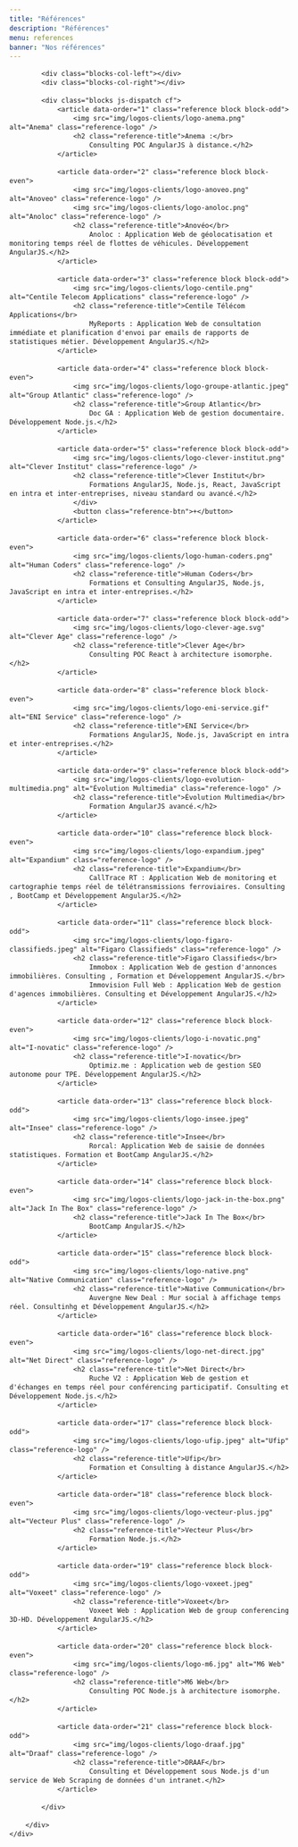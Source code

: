 ```yaml
---
title: "Références"
description: "Références"
menu: references
banner: "Nos références"
---
```

<section class="section section-alt">
	<div class="wrap cf">
		<div class="inner">

			<div class="blocks-col-left"></div>
			<div class="blocks-col-right"></div>

			<div class="blocks js-dispatch cf">
				<article data-order="1" class="reference block block-odd">
					<img src="img/logos-clients/logo-anema.png" alt="Anema" class="reference-logo" />
					<h2 class="reference-title">Anema :</br>
						Consulting POC AngularJS à distance.</h2>
				</article>

				<article data-order="2" class="reference block block-even">
					<img src="img/logos-clients/logo-anoveo.png" alt="Anoveo" class="reference-logo" />
					<img src="img/logos-clients/logo-anoloc.png" alt="Anoloc" class="reference-logo" />
					<h2 class="reference-title">Anovéo</br>
						Anoloc : Application Web de géolocatisation et monitoring temps réel de flottes de véhicules. Développement AngularJS.</h2>
				</article>

				<article data-order="3" class="reference block block-odd">
					<img src="img/logos-clients/logo-centile.png" alt="Centile Telecom Applications" class="reference-logo" />
					<h2 class="reference-title">Centile Télécom Applications</br>
						MyReports : Application Web de consultation immédiate et planification d'envoi par emails de rapports de statistiques métier. Développement AngularJS.</h2>
				</article>

				<article data-order="4" class="reference block block-even">
					<img src="img/logos-clients/logo-groupe-atlantic.jpeg" alt="Group Atlantic" class="reference-logo" />
					<h2 class="reference-title">Group Atlantic</br>
						Doc GA : Application Web de gestion documentaire. Développement Node.js.</h2>
				</article>

				<article data-order="5" class="reference block block-odd">
					<img src="img/logos-clients/logo-clever-institut.png" alt="Clever Institut" class="reference-logo" />
					<h2 class="reference-title">Clever Institut</br>
						Formations AngularJS, Node.js, React, JavaScript en intra et inter-entreprises, niveau standard ou avancé.</h2>
					</div>
					<button class="reference-btn">+</button>
				</article>

				<article data-order="6" class="reference block block-even">
					<img src="img/logos-clients/logo-human-coders.png" alt="Human Coders" class="reference-logo" />
					<h2 class="reference-title">Human Coders</br>
						Formations et Consulting AngularJS, Node.js, JavaScript en intra et inter-entreprises.</h2>
				</article>

				<article data-order="7" class="reference block block-odd">
					<img src="img/logos-clients/logo-clever-age.svg" alt="Clever Age" class="reference-logo" />
					<h2 class="reference-title">Clever Age</br>
						Consulting POC React à architecture isomorphe.</h2>
				</article>

				<article data-order="8" class="reference block block-even">
					<img src="img/logos-clients/logo-eni-service.gif" alt="ENI Service" class="reference-logo" />
					<h2 class="reference-title">ENI Service</br>
						Formations AngularJS, Node.js, JavaScript en intra et inter-entreprises.</h2>
				</article>

				<article data-order="9" class="reference block block-odd">
					<img src="img/logos-clients/logo-evolution-multimedia.png" alt="Évolution Multimedia" class="reference-logo" />
					<h2 class="reference-title">Évolution Multimedia</br>
						Formation AngularJS avancé.</h2>
				</article>

				<article data-order="10" class="reference block block-even">
					<img src="img/logos-clients/logo-expandium.jpeg" alt="Expandium" class="reference-logo" />
					<h2 class="reference-title">Expandium</br>
						CallTrace RT : Application Web de monitoring et cartographie temps réel de télétransmissions ferroviaires. Consulting , BootCamp et Développement AngularJS.</h2>
				</article>

				<article data-order="11" class="reference block block-odd">
					<img src="img/logos-clients/logo-figaro-classifieds.jpeg" alt="Figaro Classifieds" class="reference-logo" />
					<h2 class="reference-title">Figaro Classifieds</br>
						Immobox : Application Web de gestion d'annonces immobilières. Consulting , Formation et Développement AngularJS.</br>
						Immovision Full Web : Application Web de gestion d'agences immobilières. Consulting et Développement AngularJS.</h2>
				</article>

				<article data-order="12" class="reference block block-even">
					<img src="img/logos-clients/logo-i-novatic.png" alt="I-novatic" class="reference-logo" />
					<h2 class="reference-title">I-novatic</br>
						Optimiz.me : Application web de gestion SEO autonome pour TPE. Développement AngularJS.</h2>
				</article>

				<article data-order="13" class="reference block block-odd">
					<img src="img/logos-clients/logo-insee.jpeg" alt="Insee" class="reference-logo" />
					<h2 class="reference-title">Insee</br>
						Rorcal: Application Web de saisie de données statistiques. Formation et BootCamp AngularJS.</h2>
				</article>

				<article data-order="14" class="reference block block-even">
					<img src="img/logos-clients/logo-jack-in-the-box.png" alt="Jack In The Box" class="reference-logo" />
					<h2 class="reference-title">Jack In The Box</br>
						BootCamp AngularJS.</h2>
				</article>

				<article data-order="15" class="reference block block-odd">
					<img src="img/logos-clients/logo-native.png" alt="Native Communication" class="reference-logo" />
					<h2 class="reference-title">Native Communication</br>
						Auvergne New Deal : Mur social à affichage temps réel. Consultinhg et Développement AngularJS.</h2>
				</article>

				<article data-order="16" class="reference block block-even">
					<img src="img/logos-clients/logo-net-direct.jpg" alt="Net Direct" class="reference-logo" />
					<h2 class="reference-title">Net Direct</br>
						Ruche V2 : Application Web de gestion et d'échanges en temps réel pour conférencing participatif. Consulting et Développement Node.js.</h2>
				</article>

				<article data-order="17" class="reference block block-odd">
					<img src="img/logos-clients/logo-ufip.jpeg" alt="Ufip" class="reference-logo" />
					<h2 class="reference-title">Ufip</br>
						Formation et Consulting à distance AngularJS.</h2>
				</article>

				<article data-order="18" class="reference block block-even">
					<img src="img/logos-clients/logo-vecteur-plus.jpg" alt="Vecteur Plus" class="reference-logo" />
					<h2 class="reference-title">Vecteur Plus</br>
						Formation Node.js.</h2>
				</article>

				<article data-order="19" class="reference block block-odd">
					<img src="img/logos-clients/logo-voxeet.jpeg" alt="Voxeet" class="reference-logo" />
					<h2 class="reference-title">Voxeet</br>
						Voxeet Web : Application Web de group conferencing 3D-HD. Développement AngularJS.</h2>
				</article>

				<article data-order="20" class="reference block block-even">
					<img src="img/logos-clients/logo-m6.jpg" alt="M6 Web" class="reference-logo" />
					<h2 class="reference-title">M6 Web</br>
						Consulting POC Node.js à architecture isomorphe.</h2>
				</article>

				<article data-order="21" class="reference block block-odd">
					<img src="img/logos-clients/logo-draaf.jpg" alt="Draaf" class="reference-logo" />
					<h2 class="reference-title">DRAAF</br>
						Consulting et Développement sous Node.js d'un service de Web Scraping de données d'un intranet.</h2>
				</article>

			</div>

		</div>
	</div>
</section>

